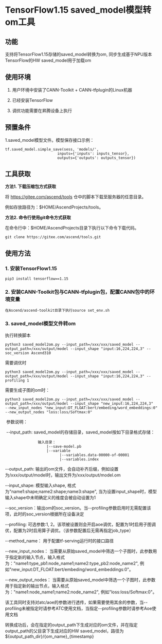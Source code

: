 # TensorFlow1.15 saved_model模型转om工具

## 功能
支持将TensorFlow1.15存储的saved_model转换为om, 同步生成基于NPU版本TensorFlow的HW saved_model用于加载om

## 使用环境
1. 用户环境中安装了CANN-Toolkit + CANN-tfplugin的Linux机器

2. 已经安装TensorFlow

3. 调优功能需要在昇腾设备上执行

## 预置条件

1.saved_model模型文件。模型保存接口示例：

   ```
tf.saved_model.simple_save(sess, 'models/', 
                           inputs={'inputs': inputs_tensor},
                           outputs={'outputs': outputs_tensor})
   ```


## 工具获取

**方法1. 下载压缩包方式获取**

将 https://gitee.com/ascend/tools 仓中的脚本下载至服务器的任意目录。

例如存放路径为：$HOME/AscendProjects/tools。

**方法2. 命令行使用git命令方式获取**

在命令行中：$HOME/AscendProjects目录下执行以下命令下载代码。

    git clone https://gitee.com/ascend/tools.git



## 使用方法

### 1. 安装TensorFlow1.15   

    pip3 install tensorflow==1.15
	
### 2. 安装CANN-Toolkit包与CANN-tfplugin包，配置CANN包中的环境变量  

    在Ascend/ascend-toolkit目录下执行source set_env.sh

### 3. saved_model模型文件转om
执行转换脚本

   ```
   python3 saved_model2om.py --input_path=/xxx/xxx/saved_model --output_path=/xxx/output/model --input_shape "input:16,224,224,3" --soc_version Ascend310
   ```

需要调优时

   ```
   python3 saved_model2om.py --input_path=/xxx/xxx/saved_model --output_path=/xxx/output/model --input_shape "input:16,224,224,3" --profiling 1
   ```

需要生成子图的om时：
   ```
   python3 saved_model2om.py --input_path=/xxx/xxx/saved_model --output_path=/xxx/output/model --input_shape "new_input:16,224,224,3" 
--new_input_nodes "new_input:DT_FLOAT:bert/embeding/word_embeddings:0" --new_output_nodes "loss:loss/Softmax:0"
   ```
​       参数说明：

​       --input_path:  saved_model的存储目录，saved_model按如下目录格式存储：

```
               输入目录：
                   |--save-model.pb
                   |--variable
                         |--variables.data-00000-of-00001
                         |--variables.index

```
--output_path: 输出的om文件，会自动补齐后缀，例如设置为/xxx/output/model时，输出文件为/xxx/output/model.om

--input_shape: 模型输入shape, 格式为"name1:shape;name2:shape;name3:shape", 当为设置input_shape时，模型输入shape中未明确定义的维度会被自动设置为1

--soc_version：输出om的soc_version。当--profiling参数启用时无需配置该项，此时的soc_version根据所在设备决定

--profiling:   可选参数:1, 2。该项被设置则会开启aoe调优，配置为1时启用子图调优，配置为2时启用算子调优。（该参数配置后无需再指定job_type）
      
--method_name： 用于配置tf-serving运行时的接口路径

--new_input_nodes： 当需要从原始saved_model中筛选一个子图时，此参数用于指定新的输入节点，输入格式为："name1:type_pb1:node_name1;name2:type_pb2:node_name2", 例如"new_input:DT_FLOAT:bert/embeding/word_embeddings:0"。

--new_output_nodes： 当需要从原始saved_model中筛选一个子图时，此参数用于指定新的输出节点，输入格式为："name1:node_name1;name2:node_name2", 例如"loss:loss/Softmax:0"。
    
该工具同时支持对atc/aoe的参数进行透传，如果需要使用其余的参数，当--profiling未被指定时请参考ATC使用文档，当指定--profiling参数时请参考Aoe使用文档

转换成功后，会在指定的output_path下生成对应的om文件，并在指定output_path的父目录下生成对应的HW saved_model，路径为 ${output_path_dir}/{om_name}_{timestamp}
